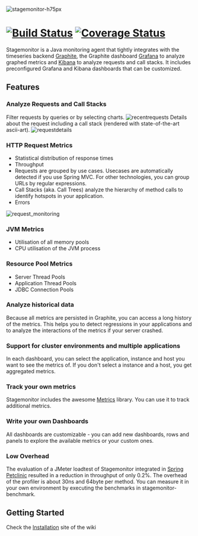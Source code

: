 ![stagemonitor-h75px](https://cloud.githubusercontent.com/assets/2163464/3024619/70ed9cd0-dffb-11e3-9251-083e62d97f0d.png)


[![Build Status](https://travis-ci.org/stagemonitor/stagemonitor.svg?branch=master)](https://travis-ci.org/stagemonitor/stagemonitor) [![Coverage Status](https://coveralls.io/repos/stagemonitor/stagemonitor/badge.png?branch=master)](https://coveralls.io/r/stagemonitor/stagemonitor?branch=master)
=================

Stagemonitor is a Java monitoring agent that tightly integrates with the timeseries backend [Graphite](http://graphite.readthedocs.org/en/latest/overview.html), the Graphite dashboard [Grafana](http://grafana.org/) to analyze graphed metrics and [Kibana](http://www.elasticsearch.org/overview/kibana/) to analyze requests and call stacks. It includes preconfigured Grafana and Kibana dashboards that can be customized.

## Features
### Analyze Requests and Call Stacks
Filter requests by queries or by selecting charts.
![recentrequests](https://cloud.githubusercontent.com/assets/2163464/2873213/08c4f504-d399-11e3-99d0-d68bbbf15e18.png)
Details about the request including a call stack (rendered with state-of-the-art ascii-art).
![requestdetails](https://cloud.githubusercontent.com/assets/2163464/2873205/7e24947c-d398-11e3-966b-44bf2468505a.png)

### HTTP Request Metrics
 * Statistical distribution of response times
 * Throughput
 * Requests are grouped by use cases. Usecases are automatically detected if you use Spring MVC. For other technologies, you can group URLs by regular expressions.
 * Call Stacks (aka. Call Trees) analyze the hierarchy of method calls to identify hotspots in your application.
 * Errors

![request_monitoring](https://cloud.githubusercontent.com/assets/2163464/2939553/a10bd0e8-d94e-11e3-9cd4-5ef34c5ed825.png)
 
### JVM Metrics
 * Utilisation of all memory pools
 * CPU utilisation of the JVM process

### Resource Pool Metrics
 * Server Thread Pools
 * Application Thread Pools
 * JDBC Connection Pools
 
 
### Analyze historical data
Because all metrics are persisted in Graphite, you can access a long history of the metrics. This helps you to detect regressions in your applications and to analyze the interactions of the metrics if your server crashed.

### Support for cluster environments and multiple applications
In each dashboard, you can select the application, instance and host you want to see the metrics of. If you don't select a instance and a host, you get aggregated metrics.

### Track your own metrics
Stagemonitor includes the awesome [Metrics](http://metrics.codahale.com/) library. You can use it to track additional metrics.

### Write your own Dashboards
All dashboards are customizable - you can add new dashboards, rows and panels to explore the available metrics or your custom ones.

### Low Overhead
The evaluation of a JMeter loadtest of Stagemonitor integrated in [Spring Petclinic](https://github.com/stagemonitor/spring-petclinic) resulted in a reduction in throughput of only 0.2%.
The overhead of the profiler is about 30ns and 64byte per method. You can measure it in your own environment by executing the benchmarks in stagemonitor-benchmark.

## Getting Started
Check the [Installation](https://github.com/stagemonitor/stagemonitor/wiki/Installation) site of the wiki
